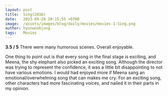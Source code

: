 ```yaml
---
layout: post
title:  Sing(2016)
date:   2023-09-28 20:15:55 +0700
image:  /assets/images/blog/daily/movies/movies-1-Sing.png
author: hyunwookjung
tags:   Movies
---
```

**3.5 / 5**
There were many humorous scenes. 
Overall enjoyable. 

One thing to point out is that every song in the final stage is exciting, and Meena, the shy elephant also picked an exciting song. 
Although the director was trying to represent the confidence, it was a little bit disappointing to not have various emotions. 
I would had enjoyed more if Meena sang an emotional/overwhelming song that can makes me cry.
For an exciting song, other characters had more fascinating voices, and nailed it in their parts in my opinion.
